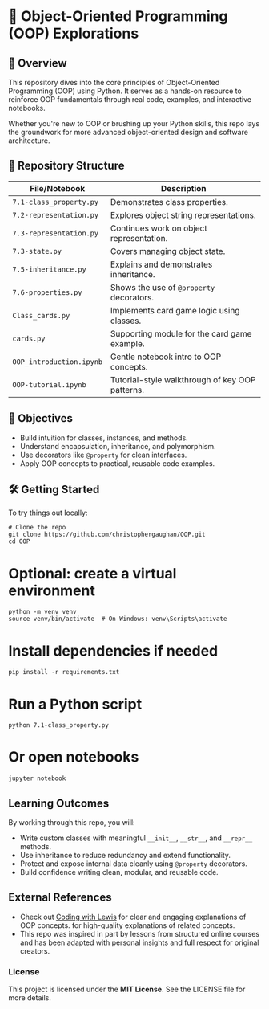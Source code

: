 # 🧠 Object-Oriented Programming (OOP) Explorations

## 🚀 Overview

This repository dives into the core principles of Object-Oriented Programming (OOP) using Python. It serves as a hands-on resource to reinforce OOP fundamentals through real code, examples, and interactive notebooks.

Whether you're new to OOP or brushing up your Python skills, this repo lays the groundwork for more advanced object-oriented design and software architecture.

## 📂 Repository Structure

| File/Notebook               | Description                                      |
|----------------------------|--------------------------------------------------|
| `7.1-class_property.py`    | Demonstrates class properties.                   |
| `7.2-representation.py`    | Explores object string representations.          |
| `7.3-representation.py`    | Continues work on object representation.         |
| `7.3-state.py`             | Covers managing object state.                    |
| `7.5-inheritance.py`       | Explains and demonstrates inheritance.           |
| `7.6-properties.py`        | Shows the use of `@property` decorators.         |
| `Class_cards.py`           | Implements card game logic using classes.        |
| `cards.py`                 | Supporting module for the card game example.     |
| `OOP_introduction.ipynb`   | Gentle notebook intro to OOP concepts.           |
| `OOP-tutorial.ipynb`       | Tutorial-style walkthrough of key OOP patterns.  |

## 🎯 Objectives

- Build intuition for classes, instances, and methods.
- Understand encapsulation, inheritance, and polymorphism.
- Use decorators like `@property` for clean interfaces.
- Apply OOP concepts to practical, reusable code examples.

## 🛠️ Getting Started

To try things out locally:

```
# Clone the repo
git clone https://github.com/christophergaughan/OOP.git
cd OOP
```

# Optional: create a virtual environment
```
python -m venv venv
source venv/bin/activate  # On Windows: venv\Scripts\activate
```

# Install dependencies if needed
`pip install -r requirements.txt`

# Run a Python script
`python 7.1-class_property.py`

# Or open notebooks
`jupyter notebook`

## Learning Outcomes

By working through this repo, you will:

- Write custom classes with meaningful `__init__`, `__str__`, and `__repr__` methods.
- Use inheritance to reduce redundancy and extend functionality.
- Protect and expose internal data cleanly using `@property` decorators.
- Build confidence writing clean, modular, and reusable code.

## External References

- Check out [Coding with Lewis](https://www.youtube.com/c/CodingwithLewis) for clear and engaging explanations of OOP concepts. for high-quality explanations of related concepts.
- This repo was inspired in part by lessons from structured online courses and has been adapted with personal insights and full respect for original creators.

### License
This project is licensed under the **MIT License**. See the LICENSE file for more details.
